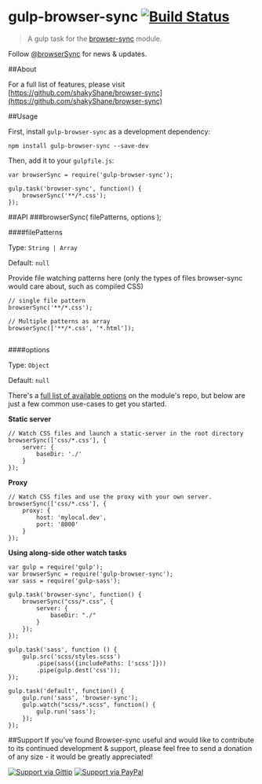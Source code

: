 # gulp-browser-sync [![Build Status](https://travis-ci.org/shakyShane/gulp-browser-sync.png?branch=master)](https://travis-ci.org/shakyShane/gulp-browser-sync)

> A gulp task for the [browser-sync](https://github.com/shakyShane/browser-sync) module.

Follow [@browserSync](http://www.twitter.com/browserSync) for news & updates.

##About

For a full list of features, please visit [https://github.com/shakyShane/browser-sync](https://github.com/shakyShane/browser-sync)

##Usage

First, install `gulp-browser-sync` as a development dependency:

```
npm install gulp-browser-sync --save-dev
```

Then, add it to your `gulpfile.js`:

```
var browserSync = require('gulp-browser-sync');

gulp.task('browser-sync', function() {
    browserSync('**/*.css');
});
```

##API
###browserSync( filePatterns, options );

####filePatterns

Type: `String | Array`

Default: `null`

Provide file watching patterns here (only the types of files browser-sync would care about, such as compiled CSS)

```
// single file pattern
browserSync('**/*.css');
    
// Multiple patterns as array
browserSync(['**/*.css', '*.html']);
    
```

####options

Type: `Object`

Default: `null`

There's a [full list of available options](https://github.com/shakyShane/browser-sync/wiki/Working-with-a-Config-File) on the module's repo, but below are just a few common use-cases to get you started.

**Static server**

```
// Watch CSS files and launch a static-server in the root directory
browserSync(['css/*.css'], {
	server: {
		baseDir: './'
	}
});

```

**Proxy**

```
// Watch CSS files and use the proxy with your own server.
browserSync(['css/*.css'], {
	proxy: {
		host: 'mylocal.dev',
		port: '8000'
	}
});

```

**Using along-side other watch tasks**

```
var gulp = require('gulp');
var browserSync = require('gulp-browser-sync');
var sass = require('gulp-sass');

gulp.task('browser-sync', function() {
    browserSync("css/*.css", {
        server: {
            baseDir: "./"
        }
    });
});

gulp.task('sass', function () {
    gulp.src('scss/styles.scss')
        .pipe(sass({includePaths: ['scss']}))
        .pipe(gulp.dest('css'));
});

gulp.task('default', function() {
    gulp.run('sass', 'browser-sync');
    gulp.watch("scss/*.scss", function() {
        gulp.run('sass');
    });
});

```


##Support
If you've found Browser-sync useful and would like to contribute to its continued development & support, please feel free to send a donation of any size - it would be greatly appreciated!

[![Support via Gittip](https://rawgithub.com/chris---/Donation-Badges/master/gittip.jpeg)](https://www.gittip.com/shakyshane)
[![Support via PayPal](https://rawgithub.com/chris---/Donation-Badges/master/paypal.jpeg)](https://www.paypal.com/cgi-bin/webscr?cmd=_donations&business=shakyshane%40gmail%2ecom&lc=US&item_name=browser%2dsync)